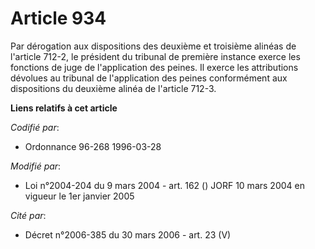 # Article 934

Par dérogation aux dispositions des deuxième et troisième alinéas de l'article 712-2, le président du tribunal de première
instance exerce les fonctions de juge de l'application des peines. Il exerce les attributions dévolues au tribunal de
l'application des peines conformément aux dispositions du deuxième alinéa de l'article 712-3.

**Liens relatifs à cet article**

_Codifié par_:

  - Ordonnance 96-268 1996-03-28

_Modifié par_:

  - Loi n°2004-204 du 9 mars 2004 - art. 162 () JORF 10 mars 2004 en vigueur le 1er janvier 2005

_Cité par_:

  - Décret n°2006-385 du 30 mars 2006 - art. 23 (V)
